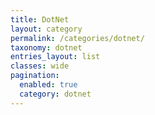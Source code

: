 ```yaml
---
title: DotNet
layout: category
permalink: /categories/dotnet/
taxonomy: dotnet
entries_layout: list
classes: wide
pagination: 
  enabled: true
  category: dotnet
---
```

